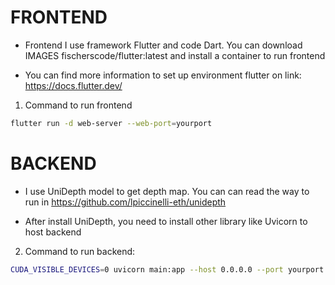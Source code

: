 # FRONTEND

- Frontend I use framework Flutter and code Dart. You can download IMAGES fischerscode/flutter:latest and install a container to run frontend

- You can find more information to set up environment flutter on link: https://docs.flutter.dev/

1. Command to run frontend

```bash
flutter run -d web-server --web-port=yourport
```

# BACKEND

- I use UniDepth model to get depth map. You can can read the way to run in https://github.com/lpiccinelli-eth/unidepth

* After install UniDepth, you need to install other library like Uvicorn to host backend

2. Command to run backend:

```bash
CUDA_VISIBLE_DEVICES=0 uvicorn main:app --host 0.0.0.0 --port yourport
```
